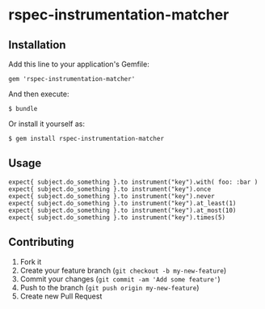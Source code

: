 rspec-instrumentation-matcher
=============================


## Installation

Add this line to your application's Gemfile:

    gem 'rspec-instrumentation-matcher'

And then execute:

    $ bundle

Or install it yourself as:

    $ gem install rspec-instrumentation-matcher

## Usage

    expect{ subject.do_something }.to instrument("key").with( foo: :bar )
    expect{ subject.do_something }.to instrument("key").once
    expect{ subject.do_something }.to instrument("key").never
    expect{ subject.do_something }.to instrument("key").at_least(1)
    expect{ subject.do_something }.to instrument("key").at_most(10)
    expect{ subject.do_something }.to instrument("key").times(5)


## Contributing

1. Fork it
2. Create your feature branch (`git checkout -b my-new-feature`)
3. Commit your changes (`git commit -am 'Add some feature'`)
4. Push to the branch (`git push origin my-new-feature`)
5. Create new Pull Request
